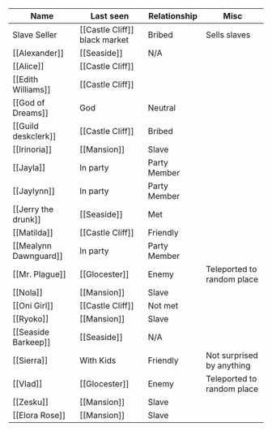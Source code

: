 | Name                  | Last seen                      | Relationship | Misc                       |
| --------------------- | ------------------------------ | ------------ | -------------------------- |
| Slave Seller          | [[Castle Cliff]]  black market | Bribed       | Sells slaves               |
| [[Alexander]]         | [[Seaside]]                    | N/A          |                            |
| [[Alice]]             | [[Castle Cliff]]               |              |                            |
| [[Edith Williams]]    | [[Castle Cliff]]               |              |                            |
| [[God of Dreams]]     | God                            | Neutral      |                            |
| [[Guild deskclerk]]   | [[Castle Cliff]]               | Bribed       |                            |
| [[Irinoria]]          | [[Mansion]]                    | Slave        |                            |
| [[Jayla]]             | In party                       | Party Member |                            |
| [[Jaylynn]]           | In party                       | Party Member |                            |
| [[Jerry the drunk]]   | [[Seaside]]                    | Met          |                            |
| [[Matilda]]           | [[Castle Cliff]]               | Friendly     |                            |
| [[Mealynn Dawnguard]] | In party                       | Party Member |                            |
| [[Mr. Plague]]        | [[Glocester]]                  | Enemy        | Teleported to random place |
| [[Nola]]              | [[Mansion]]                    | Slave        |                            |
| [[Oni Girl]]          | [[Castle Cliff]]               | Not met      |                            |
| [[Ryoko]]             | [[Mansion]]                    | Slave        |                            |
| [[Seaside Barkeep]]   | [[Seaside]]                    | N/A          |                            |
| [[Sierra]]            | With Kids                      | Friendly     | Not surprised by anything  |
| [[Vlad]]              | [[Glocester]]                  | Enemy        | Teleported to random place |
| [[Zesku]]             | [[Mansion]]                    | Slave        |                            |
| [[Elora Rose]]        | [[Mansion]]                    | Slave        |                            |
